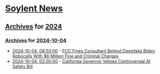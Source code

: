 # [Soylent News](../../../README.md)

## [Archives](../../index.md) for [2024](../index.md)

### [Archives](../../index.md) for [2024-10-04](index.md)

* [2024-10-04, 06:50:00](https://soylentnews.org/article.pl?sid=24/10/03/046217&from=rss) - [FCC Fines Consultant Behind Deepfake Biden Robocalls With $6 Million Fine and Criminal Charges](https://soylentnews.org/article.pl?sid=24/10/03/046217&from=rss)
* [2024-10-04, 02:05:00](https://soylentnews.org/article.pl?sid=24/10/03/0349252&from=rss) - [California Governor Vetoes Controversial AI Safety Bill](https://soylentnews.org/article.pl?sid=24/10/03/0349252&from=rss)
